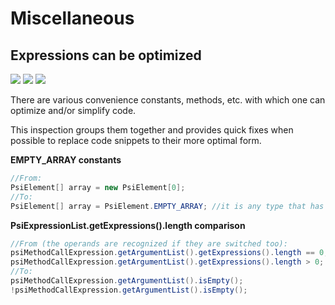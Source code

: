 # Miscellaneous

## Expressions can be optimized

![](https://img.shields.io/badge/inspection-orange) ![](https://img.shields.io/badge/since-0.1.0-blue) [![](https://img.shields.io/badge/implementation-OptimizeExpressionsInspection-blue)](../src/main/java/com/picimako/justkitting/inspection/OptimizeExpressionsInspection.java)

There are various convenience constants, methods, etc. with which one can optimize and/or simplify code.

This inspection groups them together and provides quick fixes when possible to replace code snippets to their more optimal form.

**EMPTY_ARRAY constants**

```java
//From:
PsiElement[] array = new PsiElement[0];
//To:
PsiElement[] array = PsiElement.EMPTY_ARRAY; //it is any type that has this EMPTY_ARRAY constant defined
```

**PsiExpressionList.getExpressions().length comparison**

```java
//From (the operands are recognized if they are switched too):
psiMethodCallExpression.getArgumentList().getExpressions().length == 0;
psiMethodCallExpression.getArgumentList().getExpressions().length > 0;
//To:
psiMethodCallExpression.getArgumentList().isEmpty();
!psiMethodCallExpression.getArgumentList().isEmpty();
```
